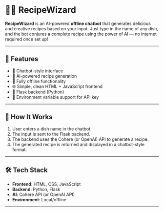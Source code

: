 # 🧙‍♂️ RecipeWizard

**RecipeWizard** is an AI-powered **offline chatbot** that generates delicious and creative recipes based on your input. Just type in the name of any dish, and the bot conjures a complete recipe using the power of AI — no internet required once set up!

---

## 🍲 Features

- 💬 Chatbot-style interface
- 🧠 AI-powered recipe generation
- 🔌 Fully offline functionality
- 🌐 Simple, clean HTML + JavaScript frontend
- 🐍 Flask backend (Python)
- 🔐 Environment variable support for API key

---

## 🚀 How It Works

1. User enters a dish name in the chatbot.
2. The input is sent to the Flask backend.
3. The backend uses the Cohere (or OpenAI) API to generate a recipe.
4. The generated recipe is returned and displayed in a chatbot-style format.

---

## 🛠️ Tech Stack

- **Frontend**: HTML, CSS, JavaScript
- **Backend**: Python, Flask
- **AI**: Cohere API (or OpenAI API)
- **Environment**: Local/offline

---

